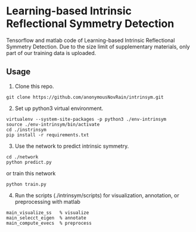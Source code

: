 # Learning-based Intrinsic Reflectional Symmetry Detection
Tensorflow and matlab code of Learning-based Intrinsic Reflectional Symmetry Detection. Due to the size limit of supplementary materials, only part of our training data is uploaded.

## Usage

  1. Clone this repo.
   ```
   git clone https://github.com/anonymousNovRain/intrinsym.git
   ```

  2. Set up python3 virtual environment.
   ```
   virtualenv --system-site-packages -p python3 ./env-intrinsym
   source ./env-intrinsym/bin/activate
   cd ./instrinsym
   pip install -r requirements.txt
   ```

  3. Use the network to predict intrinsic symmetry.
   ```
   cd ./network
   python predict.py
   ```
   or train this network
   ```
   python train.py
   ```

  4. Run the scripts (./intrinsym/scripts) for visualization, annotation, or preprocessing with matlab
   ```
   main_visualize_ss   % visualize
   main_selecct_eigen  % annotate
   main_compute_evecs  % preprocess
